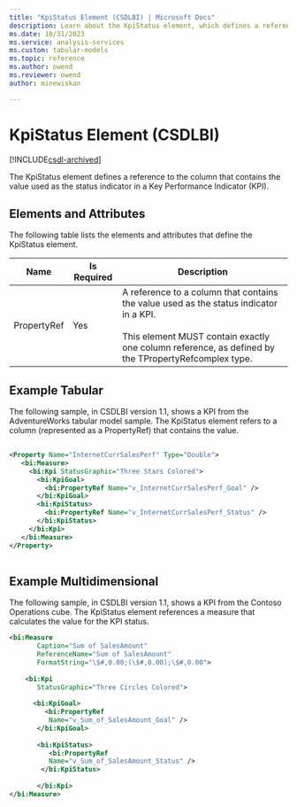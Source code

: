 ```yaml
---
title: "KpiStatus Element (CSDLBI) | Microsoft Docs"
description: Learn about the KpiStatus element, which defines a reference to the column that contains the value used as the status indicator in a KPI.
ms.date: 10/31/2023
ms.service: analysis-services
ms.custom: tabular-models
ms.topic: reference
ms.author: owend
ms.reviewer: owend
author: minewiskan

---
```

# KpiStatus Element (CSDLBI)

[!INCLUDE[csdl-archived](../includes/csdl-archived.md)]

  The KpiStatus element defines a reference to the column that contains the value used as the status indicator in a Key Performance Indicator (KPI).  
  
## Elements and Attributes  
 The following table lists the elements and attributes that define the KpiStatus element.  
  
|Name|Is Required|Description|  
|----------|-----------------|-----------------|  
|PropertyRef|Yes|A reference to a column that contains the value used as the status indicator in a KPI.<br /><br /> This element MUST contain exactly one column reference, as defined by the TPropertyRefcomplex type.|  
  
## Example Tabular
  
 The following sample, in CSDLBI version 1.1, shows a KPI from the AdventureWorks tabular model sample. The KpiStatus element refers to a column (represented as a PropertyRef) that contains the value.  
  
```xml   
  
<Property Name="InternetCurrSalesPerf" Type="Double">  
   <bi:Measure>  
     <bi:Kpi StatusGraphic="Three Stars Colored">  
       <bi:KpiGoal>  
         <bi:PropertyRef Name="v_InternetCurrSalesPerf_Goal" />  
       </bi:KpiGoal>  
       <bi:KpiStatus>  
         <bi:PropertyRef Name="v_InternetCurrSalesPerf_Status" />  
       </bi:KpiStatus>  
     </bi:Kpi>  
   </bi:Measure>  
</Property>  
  
```  
  
## Example Multidimensional
  
 The following sample, in CSDLBI version 1.1, shows a KPI from the Contoso Operations cube. The KpiStatus element references a measure that calculates the value for the KPI status.  
  
```xml   
<bi:Measure   
       Caption="Sum of SalesAmount"   
       ReferenceName="Sum of SalesAmount"   
       FormatString="\$#,0.00;(\$#,0.00);\$#,0.00">  
  
    <bi:Kpi   
       StatusGraphic="Three Circles Colored">  
  
      <bi:KpiGoal>  
         <bi:PropertyRef   
          Name="v_Sum_of_SalesAmount_Goal" />  
       </bi:KpiGoal>  
  
       <bi:KpiStatus>  
          <bi:PropertyRef   
          Name="v_Sum_of_SalesAmount_Status" />  
        </bi:KpiStatus>  
  
       </bi:Kpi>  
</bi:Measure>  
  
```  